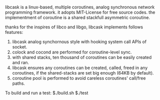 libcask is a linux-based, multiple coroutines, analog synchronous network programming framework. 
it adopts MIT-License for free source codes.
the implementment of coroutine is a shared stackfull asymmetric coroutine.

thanks for the inspires of libco and libgo, libcask implements follows features:
1. libcask analog synchornous style with hooking system call APIs of socket.
2. colock and cocond are performed for coroutine-level sync.
3. with shared stacks, ten thousand of coroutines can be easily created and ran. 
4. libcask ensures any coroutines can be created, called, freed in any coroutines,
   if the shared-stacks are set big enough (64KB by default).
5. coroutine pool is performed to avoid careless coroutines' call/free paths.

To build and run a test:
$./build.sh
$./test



